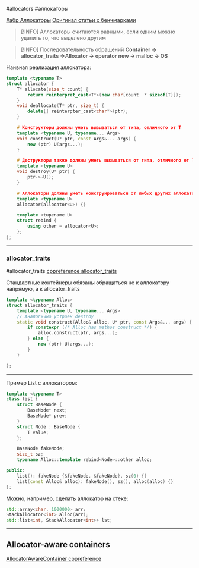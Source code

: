 #allocators #аллокаторы

[Хабр Аллокаторы](https://habr.com/ru/articles/505632/)
[Оригинал статьи с бенчмарками](https://github.com/mtrebi/memory-allocators)

> [!INFO]
> Аллокаторы считаются равными, если одним можно удалить то, что выделено другим

> [!INFO]
> Последовательность обращений
> __Container -> allocator_traits ->Alloxator -> operator new -> malloc -> OS__

Наивная реализация аллокатора:
```C++
template <typename T>
struct allocator {
	T* allocate(size_t count) {
		return reinterpret_cast<T*>(new char[count  * sizeof(T)]);
	}
	void deallocate(T* ptr, size_t) {
		delete[] reinterpter_cast<char*>(ptr);
	}

	# Конструкторы должны уметь вызываться от типа, отличного от Т
	template <typename U, typename... Args>
	void construct(U* ptr, const Args&... args) {
		new (ptr) U(args...);
	}

	# Деструкторы также должны уметь вызываться от типа, отличного от Т
	template <typename U>
	void destroy(U* ptr) {
		ptr->~U();
	}

	# Аллокаторы должны уметь конструироваться от любых других аллокаторов
	template <typename U>
	allocator(allocator<U>) {}

	template <tupename U>
	struct rebind {
		using other = allocator<U>;
	};
};
```

***
### allocator_traits
#allocator_traits
[cppreference allocator_traits](https://en.cppreference.com/w/cpp/memory/allocator_traits)

Стандартные контейнеры обязаны обращаться не к аллокатору напрямую, а к allocator_traits
```C++
template <typename Alloc>
struct allocator_traits {
	template <typename U, typename... Args>
	// Аналогично устроен destroy
	static void construct(Alloc& alloc, U* ptr, const Args&... args) {
		if constexpr (/* Alloc has methos construct */) {
			alloc.construct(ptr, args...);
		} else {
			new (ptr) U(args...);
		}
	}

};
```

***

Пример List с аллокатором:
```C++
template <typename T>
class list {
	struct BaseNode {
		BaseNode* next;
		BaseNode* prev;
	}
	struct Node : BaseNode {
		T value;
	};

	BaseNode fakeNode;
	size_t sz;
	typename Alloc::template rebind<Node>::other alloc;

public:
	list(): fakeNode {&fakeNode, &fakeNode}, sz(0) {}
	list(const Alloc& alloc): fakeNode(), sz(), alloc(alloc) {}
};
```

Можно, например, сделать аллокатор на стеке:
```C++
std::array<char, 1000000> arr;
StackAllocator<int> alloc(arr);
std::list<int, StackAllocator<int>> lst;
```

***
## Allocator-aware containers
[AllocatorAwareContainer cppreference](https://en.cppreference.com/w/cpp/named_req/AllocatorAwareContainer)

